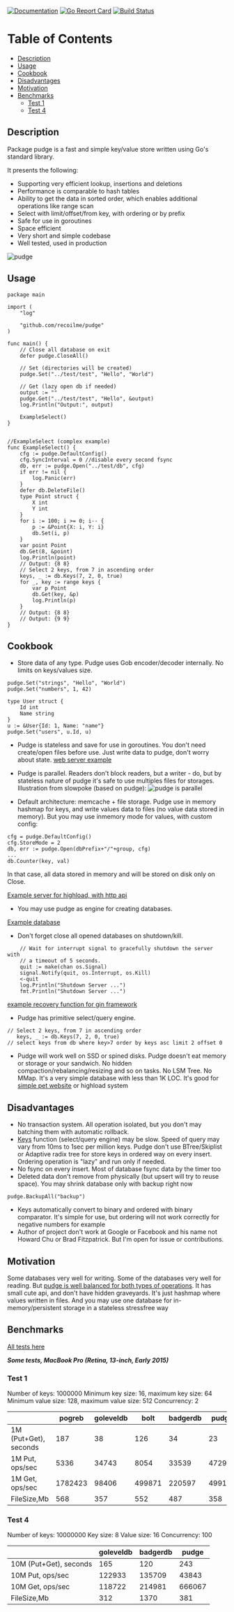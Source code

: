 [![Documentation](https://godoc.org/github.com/recoilme/pudge?status.svg)](https://godoc.org/github.com/recoilme/pudge)
[![Go Report Card](https://goreportcard.com/badge/github.com/recoilme/pudge)](https://goreportcard.com/report/github.com/recoilme/pudge)
[![Build Status](https://travis-ci.org/recoilme/pudge.svg?branch=master)](https://travis-ci.org/recoilme/pudge)

Table of Contents
=================

* [Description](#description)
* [Usage](#usage)
* [Cookbook](#cookbook)
* [Disadvantages](#disadvantages)
* [Motivation](#motivation)
* [Benchmarks](#benchmarks)
	* [Test 1](#test-1)
	* [Test 4](#test-4)

## Description

Package pudge is a fast and simple key/value store written using Go's standard library.

It presents the following:
* Supporting very efficient lookup, insertions and deletions
* Performance is comparable to hash tables
* Ability to get the data in sorted order, which enables additional operations like range scan
* Select with limit/offset/from key, with ordering or by prefix
* Safe for use in goroutines
* Space efficient
* Very short and simple codebase
* Well tested, used in production

![pudge](https://avatars3.githubusercontent.com/u/417177?s=460&v=4)

## Usage


```golang
package main

import (
	"log"

	"github.com/recoilme/pudge"
)

func main() {
	// Close all database on exit
	defer pudge.CloseAll()

	// Set (directories will be created)
	pudge.Set("../test/test", "Hello", "World")

	// Get (lazy open db if needed)
	output := ""
	pudge.Get("../test/test", "Hello", &output)
	log.Println("Output:", output)

	ExampleSelect()
}


//ExampleSelect (complex example)
func ExampleSelect() {
	cfg := pudge.DefaultConfig()
	cfg.SyncInterval = 0 //disable every second fsync
	db, err := pudge.Open("../test/db", cfg)
	if err != nil {
		log.Panic(err)
	}
	defer db.DeleteFile()
	type Point struct {
		X int
		Y int
	}
	for i := 100; i >= 0; i-- {
		p := &Point{X: i, Y: i}
		db.Set(i, p)
	}
	var point Point
	db.Get(8, &point)
	log.Println(point)
	// Output: {8 8}
	// Select 2 keys, from 7 in ascending order
	keys, _ := db.Keys(7, 2, 0, true)
	for _, key := range keys {
		var p Point
		db.Get(key, &p)
		log.Println(p)
	}
	// Output: {8 8}
	// Output: {9 9}
}

```

## Cookbook

 - Store data of any type. Pudge uses Gob encoder/decoder internally. No limits on keys/values size.

```golang
pudge.Set("strings", "Hello", "World")
pudge.Set("numbers", 1, 42)

type User struct {
	Id int
	Name string
}
u := &User{Id: 1, Name: "name"}
pudge.Set("users", u.Id, u)

```
 - Pudge is stateless and save for use in goroutines. You don't need create/open files before use. Just write data to pudge, don't worry about state. [web server example](https://github.com/recoilme/pixel)

 - Pudge is parallel. Readers don't block readers, but a writer - do, but by stateless nature of pudge it's safe to use multiples files for storages. Illustration from slowpoke (based on pudge): 
 ![pudge is parallel](https://camo.githubusercontent.com/a1b406485fa8cd52a98d820de706e3fd255941e9/68747470733a2f2f686162726173746f726167652e6f72672f776562742f79702f6f6b2f63332f79706f6b63333377702d70316a63657771346132323164693168752e706e67)


 - Default architecture: memcache + file storage. Pudge use in memory hashmap for keys, and write values data to files (no value data stored in memory). But you may use inmemory mode for values, with custom config:
```golang
cfg = pudge.DefaultConfig()
cfg.StoreMode = 2
db, err := pudge.Open(dbPrefix+"/"+group, cfg)
...
db.Counter(key, val)
```
In that case, all data stored in memory and  will be stored on disk only on Close. 

[Example server for highload, with http api](https://github.com/recoilme/bandit-server)

 - You may use pudge as engine for creating databases. 
 
 [Example database](https://github.com/recoilme/slowpoke)

 - Don't forget close all opened databases on shutdown/kill.
```golang
 	// Wait for interrupt signal to gracefully shutdown the server with
	// a timeout of 5 seconds.
	quit := make(chan os.Signal)
	signal.Notify(quit, os.Interrupt, os.Kill)
	<-quit
	log.Println("Shutdown Server ...")
	fmt.Println("Shutdown Server ...")
 ```
 [example recovery function for gin framework](https://github.com/recoilme/bandit-server/blob/02e6eb9f89913bd68952ec35f6c37fc203d71fc2/bandit-server.go#L89)

 - Pudge has primitive select/query engine.
 ```golang
 // Select 2 keys, from 7 in ascending order
	keys, _ := db.Keys(7, 2, 0, true)
// select keys from db where key>7 order by keys asc limit 2 offset 0
 ```

 - Pudge will work well on SSD or spined disks. Pudge doesn't eat memory or storage or your sandwich. No hidden compaction/rebalancing/resizing and so on tasks. No LSM Tree. No MMap. It's a very simple database with less than 1K LOC. It's good for [simple pet website](https://github.com/recoilme/tgram) or highload system 


## Disadvantages

 - No transaction system. All operation isolated, but you don't may batching them with automatic rollback.
 - [Keys](https://godoc.org/github.com/recoilme/pudge#Keys) function (select/query engine) may be slow. Speed of query may vary from 10ms to 1sec per million keys. Pudge don't use BTree/Skiplist or Adaptive radix tree for store keys in ordered way on every insert. Ordering operation is "lazy" and run only if needed.
 - No fsync on every insert. Most of database fsync data by the timer too
 - Deleted data don't remove from physically (but upsert will try to reuse space). You may shrink database only with backup right now
```golang
pudge.BackupAll("backup")
```
 - Keys automatically convert to binary and ordered with binary comparator. It's simple for use, but ordering will not work correctly for negative numbers for example
 - Author of project don't work at Google or Facebook and his name not Howard Chu or Brad Fitzpatrick. But I'm open for issue or contributions.


## Motivation

Some databases very well for writing. Some of the databases very well for reading. But [pudge is well balanced for both types of operations](https://github.com/recoilme/pogreb-bench). It has small cute api, and don't have hidden graveyards. It's just hashmap where values written in files. And you may use one database for in-memory/persistent storage in a stateless stressfree way


## Benchmarks

[All tests here](https://github.com/recoilme/pogreb-bench)

***Some tests, MacBook Pro (Retina, 13-inch, Early 2015)***



### Test 1
Number of keys: 1000000
Minimum key size: 16, maximum key size: 64
Minimum value size: 128, maximum value size: 512
Concurrency: 2


|                       | pogreb  | goleveldb | bolt   | badgerdb | pudge  | slowpoke | pudge(mem) |
|-----------------------|---------|-----------|--------|----------|--------|----------|------------|
| 1M (Put+Get), seconds | 187     | 38        | 126    | 34       | 23     | 23       | 2          |
| 1M Put, ops/sec       | 5336    | 34743     | 8054   | 33539    | 47298  | 46789    | 439581     |
| 1M Get, ops/sec       | 1782423 | 98406     | 499871 | 220597   | 499172 | 445783   | 1652069    |
| FileSize,Mb           | 568     | 357       | 552    | 487      | 358    | 358      | 358        |


### Test 4
Number of keys: 10000000
Key size: 8
Value size: 16
Concurrency: 100


|                       | goleveldb | badgerdb | pudge  |
|-----------------------|-----------|----------|--------|
| 10M (Put+Get), seconds| 165       | 120      | 243    |
| 10M Put, ops/sec      | 122933    | 135709   | 43843  |
| 10M Get, ops/sec      | 118722    | 214981   | 666067 |
| FileSize,Mb           | 312       | 1370     | 381    |